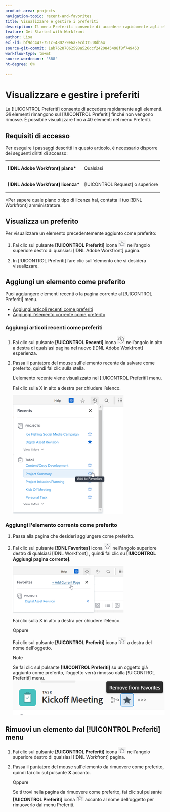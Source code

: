 ```yaml
---
product-area: projects
navigation-topic: recent-and-favorites
title: Visualizzare e gestire i preferiti
description: Il menu Preferiti consente di accedere rapidamente agli elementi. Gli elementi rimangono nel menu Preferiti fino a quando non vengono rimossi. È possibile visualizzare fino a 40 elementi nel menu Preferiti.
feature: Get Started with Workfront
author: Lisa
exl-id: bf9dc447-751c-4802-9e6a-ecd31538dba4
source-git-commit: 1ab76287062598a526dcf2420845498f8f749453
workflow-type: tm+mt
source-wordcount: '388'
ht-degree: 0%

---
```


# Visualizzare e gestire i preferiti

La [!UICONTROL Preferiti] consente di accedere rapidamente agli elementi. Gli elementi rimangono sul [!UICONTROL Preferiti] finché non vengono rimosse. È possibile visualizzare fino a 40 elementi nel menu Preferiti.

## Requisiti di accesso

Per eseguire i passaggi descritti in questo articolo, è necessario disporre dei seguenti diritti di accesso:

<table style="table-layout:auto"> 
 <col> 
 </col> 
 <col> 
 </col> 
 <tbody> 
  <tr> 
   <td role="rowheader"><strong>[!DNL Adobe Workfront] piano*</strong></td> 
   <td> <p>Qualsiasi</p> </td> 
  </tr> 
  <tr> 
   <td role="rowheader"><strong>[!DNL Adobe Workfront] licenza*</strong></td> 
   <td> <p>[!UICONTROL Request] o superiore</p> </td> 
  </tr> 
 </tbody> 
</table>

&#42;Per sapere quale piano o tipo di licenza hai, contatta il tuo [!DNL Workfront] amministratore.

## Visualizza un preferito

Per visualizzare un elemento precedentemente aggiunto come preferito:

1. Fai clic sul pulsante **[!UICONTROL Preferiti]** icona ![](assets/favorites-icon.png) nell&#39;angolo superiore destro di qualsiasi [!DNL Adobe Workfront] pagina.

1. In [!UICONTROL Preferiti] fare clic sull&#39;elemento che si desidera visualizzare.

## Aggiungi un elemento come preferito

Puoi aggiungere elementi recenti o la pagina corrente al [!UICONTROL Preferiti] menu.

* [Aggiungi articoli recenti come preferiti](#add-recent-items-as-a-favorite)
* [Aggiungi l&#39;elemento corrente come preferito](#add-the-current-item-as-a-favorite)

### Aggiungi articoli recenti come preferiti

1. Fai clic sul pulsante **[!UICONTROL Recenti]** icona ![[!UICONTROL Recenti]](assets/recents-icon-40x43.png) nell’angolo in alto a destra di qualsiasi pagina nel nuovo [!DNL Adobe Workfront] esperienza.
1. Passa il puntatore del mouse sull&#39;elemento recente da salvare come preferito, quindi fai clic sulla stella.

   L’elemento recente viene visualizzato nel [!UICONTROL Preferiti] menu.

   Fai clic sulla X in alto a destra per chiudere l’elenco.

   ![Elemento preferito di recente](assets/favorite-recent-item-2022-350x375.png)

### Aggiungi l&#39;elemento corrente come preferito

1. Passa alla pagina che desideri aggiungere come preferito.
1. Fai clic sul pulsante **[!DNL Favorites]** icona ![](assets/favorites-icon.png) nell&#39;angolo superiore destro di qualsiasi [!DNL Workfront] , quindi fai clic su **[!UICONTROL Aggiungi pagina corrente]**.

   ![Aggiungi la pagina corrente ai preferiti](assets/add-current-page-favorite-2022-350x147.png)

   Fai clic sulla X in alto a destra per chiudere l’elenco.

   Oppure

   Fai clic sul pulsante **[!UICONTROL Preferiti]** icona ![](assets/favorites-icon.png) a destra del nome dell&#39;oggetto.

   >[!NOTE]
   >
   >Se fai clic sul pulsante **[!UICONTROL Preferiti]** su un oggetto già aggiunto come preferito, l’oggetto verrà rimosso dalla [!UICONTROL Preferiti] menu.\
   >![](assets/nwe-remove-from-favorites-350x52.png)

## Rimuovi un elemento dal [!UICONTROL Preferiti] menu

1. Fai clic sul pulsante **[!UICONTROL Preferiti]** icona ![](assets/favorites-icon.png) nell&#39;angolo superiore destro di qualsiasi [!DNL Workfront] pagina.

1. Passa il puntatore del mouse sull&#39;elemento da rimuovere come preferito, quindi fai clic sul pulsante **X** accanto.

   Oppure

   Se ti trovi nella pagina da rimuovere come preferito, fai clic sul pulsante **[!UICONTROL Preferiti]** icona ![](assets/favorites-icon.png) accanto al nome dell&#39;oggetto per rimuoverlo dal menu Preferiti.
